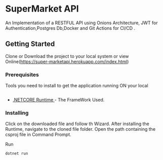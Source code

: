# SuperMarket API

An Implementation of a RESTFUL API using Onions Architecture, JWT for Authentication,Postgres Db,Docker and  Git Actions for CI/CD .

## Getting Started

Clone or Download the project to your local system or view Online(https://super-marketapi.herokuapp.com/index.html)

### Prerequisites

Tools you need to install to get the application running  ON your local

```
```
* [.NETCORE Runtime ](https://dotnet.microsoft.com/download/dotnet-core/thank-you/runtime-desktop-3.1.5-windows-x64-installer)- The FrameWork Used.

### Installing

Click on the downloaded file and follow th Wizard. After installing the Runtime, navigate to the cloned file folder. Open the path containing the csproj file in Command Prompt. 

Run

```
dotnet run
```



